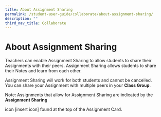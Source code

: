 ```yaml
---
title: About Assignment Sharing
permalink: /student-user-guide/collaborate/about-assignment-sharing/
description: ""
third_nav_title: Collaborate
---
```

<h1 id="about-assignment-sharing">About Assignment Sharing</h1>
<p>Teachers can enable Assignment Sharing to allow students to share their Assignments with their peers. Assignment Sharing allows students to share their Notes and learn from each other.</p>
<p>Assignment Sharing will work for both students and cannot be cancelled. You can share your Assignment with multiple peers in your <strong>Class Group</strong>.</p>
<p>Note: Assignments that allow for Assignment Sharing are indicated by the <strong>Assignment Sharing</strong></p>
<p>icon [insert icon] found at the top of the Assignment Card.</p>
